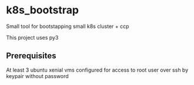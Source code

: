 # k8s_bootstrap
Small tool for bootstapping small k8s cluster + ccp

This project uses py3


## Prerequisites

At least 3 ubuntu xenial vms configured for access to root user over ssh by keypair without password